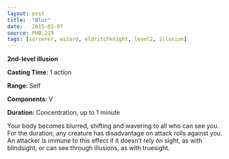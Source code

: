 ```yaml
---
layout: post
title:  "Blur"
date:   2015-01-07
source: PHB.219
tags: [sorcerer, wizard, eldritchknight, level2, illusion]
---
```


**2nd-level illusion**

**Casting Time**: 1 action

**Range**: Self

**Components**: V

**Duration**: Concentration, up to 1 minute

Your body becomes blurred, shifting and wavering to all who can see you. For the duration, any creature has disadvantage on attack rolls against you. An attacker is immune to this effect if it doesn’t rely on sight, as with blindsight, or can see through illusions, as with truesight.
